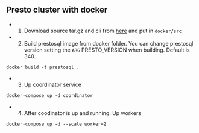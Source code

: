 ## Presto cluster with docker

- 1. Download source tar.gz and cli from [here](https://prestosql.io/download.html) and put in `docker/src` 
- 2. Build prestosql image from docker folder. You can change prestosql version setting the `ARG` PRESTO_VERSION when building. Default is 340.
```
docker build -t prestosql .
```
- 3. Up coordinator service
```
docker-compose up -d coordinator 
```
- 4. After coodinator is up and running. Up workers
```
docker-compose up -d --scale worker=2 
```